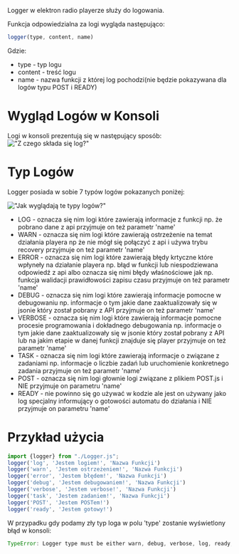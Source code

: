 Logger w elektron radio playerze służy do logowania. 

Funkcja odpowiedzialna za logi wygląda następująco:
```javascript
logger(type, content, name)
```
Gdzie:
- type - typ logu
- content - treść logu
- name - nazwa funkcji z której log pochodzi(nie będzie pokazywana dla logów typu POST i READY)
# Wygląd Logów w Konsoli
Logi w konsoli prezentują się w następujący sposób:
!["Z czego składa się log?"](https://i.imgur.com/mfQadDt.png)
# Typ Logów
Logger posiada w sobie 7 typów logów pokazanych poniżej:

!["Jak wyglądają te typy logów?"](https://i.imgur.com/3djcsFW.png)
- LOG - oznacza się nim logi które zawierają informacje z funkcji np. że pobrano dane z api przyjmuje on też parametr 'name'
- WARN - oznacza się nim logi które zawierają ostrzeżenie na temat działania playera np że nie mógł się połączyć z api i używa trybu recovery przyjmuje on też parametr 'name'
- ERROR - oznacza się nim logi które zawierają błędy krtyczne które wpłyneły na działanie playera np. błąd w funkcji lub niespodziewana odpowiedź z api albo oznacza się nimi błędy właśnościowe jak np. funkcja walidacji prawidłowości zapisu czasu przyjmuje on też parametr 'name'
- DEBUG - oznacza się nim logi które zawierają informacje pomocne w debugowaniu np. informacje o tym jakie dane zaaktualizowały się w jsonie który został pobrany z API przyjmuje on też parametr 'name'
- VERBOSE - oznacza się nim logi które zawierają informacje pomocne procesie programowania i dokładnego debugowania np. informacje o tym jakie dane zaaktualizowały się w jsonie który został pobrany z API lub na jakim etapie w danej funkcji znajduje się player przyjmuje on też parametr 'name'
- TASK - oznacza się nim logi które zawierają informacje o związane z zadaniami np. informacje o liczbie zadań lub uruchomienie konkretnego zadania przyjmuje on też parametr 'name'
- POST - oznacza się nim logi głownie logi związane z plikiem POST.js i NIE przyjmuje on parametru 'name'
- READY - nie powinno się go używać w kodzie ale jest on używany jako log specjalny informujący o gotowości automatu do działania i NIE przyjmuje on parametru 'name'
# Przykład użycia
```javascript
import {logger} from "./Logger.js";
logger('log', 'Jestem logiem!', 'Nazwa Funkcji')
logger('warn', 'Jestem ostrzeżeniem!', 'Nazwa Funkcji')
logger('error', 'Jestem błędem!', 'Nazwa Funkcji')
logger('debug', 'Jestem debugowaniem!', 'Nazwa Funkcji')
logger('verbose', 'Jestem verbose!', 'Nazwa Funkcji')
logger('task', 'Jestem zadaniem!', 'Nazwa Funkcji')
logger('POST', 'Jestem POSTem!')
logger('ready', 'Jestem gotowy!')
```
W przypadku gdy podamy zły typ loga w polu 'type' zostanie wyświetlony błąd w konsoli:
```javascript
TypeError: Logger type must be either warn, debug, verbose, log, ready, POST, task or error.
```